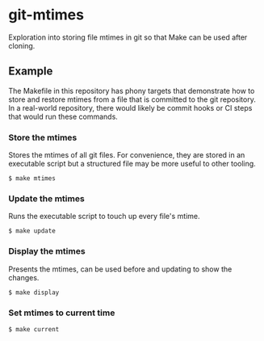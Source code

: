# git-mtimes

Exploration into storing file mtimes in git so that Make can be used after cloning.

## Example

The Makefile in this repository has phony targets that demonstrate how to store and restore mtimes from a file that is committed to the git repository.
In a real-world repository, there would likely be commit hooks or CI steps that would run these commands.

### Store the mtimes

Stores the mtimes of all git files. For convenience, they are stored in an executable script but a structured file may be more useful to other tooling.

```console
$ make mtimes
```

### Update the mtimes

Runs the executable script to touch up every file's mtime.

```console
$ make update
```

### Display the mtimes

Presents the mtimes, can be used before and updating to show the changes.

```console
$ make display
```

### Set mtimes to current time

```console
$ make current
```
